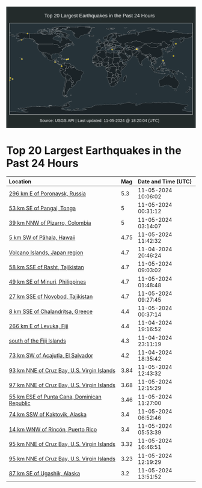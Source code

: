 ![Map](./map.png)

# Top 20 Largest Earthquakes in the Past 24 Hours

| Location | Mag | Date and Time (UTC) |
|:---|:---|:---|
| [296 km E of Poronaysk, Russia](https://earthquake.usgs.gov/earthquakes/eventpage/us7000nq1g) | 5.3 | 11-05-2024 10:06:02 |
| [53 km SE of Pangai, Tonga](https://earthquake.usgs.gov/earthquakes/eventpage/us7000npz0) | 5 | 11-05-2024 00:31:12 |
| [39 km NNW of Pizarro, Colombia](https://earthquake.usgs.gov/earthquakes/eventpage/us7000npzi) | 5 | 11-05-2024 03:14:07 |
| [5 km SW of Pāhala, Hawaii](https://earthquake.usgs.gov/earthquakes/eventpage/hv74522742) | 4.75 | 11-05-2024 11:42:32 |
| [Volcano Islands, Japan region](https://earthquake.usgs.gov/earthquakes/eventpage/us7000npxd) | 4.7 | 11-04-2024 20:46:24 |
| [58 km SSE of Rasht, Tajikistan](https://earthquake.usgs.gov/earthquakes/eventpage/us7000nq0i) | 4.7 | 11-05-2024 09:03:02 |
| [49 km SE of Minuri, Philippines](https://earthquake.usgs.gov/earthquakes/eventpage/us7000npz9) | 4.7 | 11-05-2024 01:48:48 |
| [27 km SSE of Novobod, Tajikistan](https://earthquake.usgs.gov/earthquakes/eventpage/us7000nq0j) | 4.7 | 11-05-2024 09:27:45 |
| [8 km SSE of Chalandrítsa, Greece](https://earthquake.usgs.gov/earthquakes/eventpage/us7000npz1) | 4.4 | 11-05-2024 00:37:14 |
| [266 km E of Levuka, Fiji](https://earthquake.usgs.gov/earthquakes/eventpage/us7000npx2) | 4.4 | 11-04-2024 19:16:52 |
| [south of the Fiji Islands](https://earthquake.usgs.gov/earthquakes/eventpage/us7000npy6) | 4.3 | 11-04-2024 23:11:19 |
| [73 km SW of Acajutla, El Salvador](https://earthquake.usgs.gov/earthquakes/eventpage/us7000npww) | 4.2 | 11-04-2024 18:35:42 |
| [93 km NNE of Cruz Bay, U.S. Virgin Islands](https://earthquake.usgs.gov/earthquakes/eventpage/pr2024310002) | 3.84 | 11-05-2024 12:43:32 |
| [97 km NNE of Cruz Bay, U.S. Virgin Islands](https://earthquake.usgs.gov/earthquakes/eventpage/pr2024310001) | 3.68 | 11-05-2024 12:15:29 |
| [55 km ESE of Punta Cana, Dominican Republic](https://earthquake.usgs.gov/earthquakes/eventpage/pr2024310000) | 3.46 | 11-05-2024 11:27:00 |
| [74 km SSW of Kaktovik, Alaska](https://earthquake.usgs.gov/earthquakes/eventpage/ak024e8shf4x) | 3.4 | 11-05-2024 06:52:46 |
| [14 km WNW of Rincón, Puerto Rico](https://earthquake.usgs.gov/earthquakes/eventpage/pr71464753) | 3.4 | 11-05-2024 05:53:39 |
| [95 km NNE of Cruz Bay, U.S. Virgin Islands](https://earthquake.usgs.gov/earthquakes/eventpage/pr71464873) | 3.32 | 11-05-2024 16:46:51 |
| [95 km NNE of Cruz Bay, U.S. Virgin Islands](https://earthquake.usgs.gov/earthquakes/eventpage/pr71464843) | 3.23 | 11-05-2024 12:19:29 |
| [87 km SE of Ugashik, Alaska](https://earthquake.usgs.gov/earthquakes/eventpage/ak024e8wn9j5) | 3.2 | 11-05-2024 13:51:52 |
